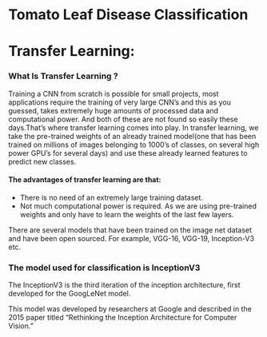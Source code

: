 # Tomato Leaf Disease Classification

# Transfer Learning:
  <h3>What Is Transfer Learning ?</h3>
  <p>Training a CNN from scratch is possible for small projects, most applications require the training of very large CNN’s and this as you guessed, takes extremely huge amounts of processed data and computational power. And both of these are not found so easily these days.That’s where transfer learning comes into play. In transfer learning, we take the pre-trained weights of an already trained model(one that has been trained on millions of images belonging to 1000’s of classes, on several high power GPU’s for several days) and use these already learned features to predict new classes.</p>
  
<h4>The advantages of transfer learning are that:</h4>
<ul><li>There is no need of an extremely large training dataset.</li>
<li>Not much computational power is required. As we are using pre-trained weights and only have to learn the weights of the last few layers.</li></ul>

There are several models that have been trained on the image net dataset and have been open sourced. For example, VGG-16, VGG-19, Inception-V3 etc.

 <h3>The model used for classification is InceptionV3 </h3>
  <p>The InceptionV3 is the third iteration of the inception architecture, first developed for the GoogLeNet model.</p>
  <p>This model was developed by researchers at Google and described in the 2015 paper titled “Rethinking the Inception Architecture for Computer Vision.”</p>
